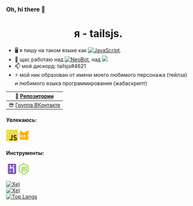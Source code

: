 ### Oh, hi there 👋

<h1 align="center"> я - tailsjs.</h1>


- 🖥 я пишу на таком языке как <a href="https://learn.javascript.ru/"><img src="https://img.shields.io/badge/JavaScript-F7DF1E?style=flat&logo=JavaScript&logoColor=white" alt="JavaScript"/></a>.
- 🔭 щас работаю над <a href="https://bit.ly/3pgWPUc"><img src="https://img.shields.io/badge/бот-NeoBot-green" alt="NeoBot"/></a>, над <a href="http://tailsjs.ml/"><img src="https://img.shields.io/badge/tailsjs.ml-orange?logo=curl&logoColor=white"/></a>
- 📫 мой дискорд: tailsjs#4621
- ⚡  мой ник образован от имени моего любимого персонажа (тейлза) и любимого языка программирования (жабаскрипт)

| 📖 [Репозитории](https://github.com/tailsjs?tab=repositories) |
|---------------------------| 
| 😎 [Группа ВКонтакте](https://vk.com/tailsjsundefined) |

#### Увлекаюсь:
<a href="https://learn.javascript.ru/"><img height="32" src="https://github.com/tailsjs/tailsjs/raw/master/icons/JavaScript.png"></a><a href="https://ru.wikipedia.org/wiki/%D0%9C%D0%B0%D0%B9%D0%BB%D0%B7_%C2%AB%D0%A2%D0%B5%D0%B9%D0%BB%D0%B7%C2%BB_%D0%9F%D1%80%D0%B0%D1%83%D1%8D%D1%80"><img height="32" src="https://github.com/tailsjs/tailsjs/raw/master/icons/tails.png"></a>

#### Инструменты:
<a href="https://heroku.com"><img height="32" src="https://github.com/tailsjs/tailsjs/raw/master/icons/Heroku.png"></a><a href="https://nodejs.org"><img height="32" src="https://github.com/tailsjs/tailsjs/raw/master/icons/nodejs.png"></a>


<a href="https://github.com/tailsjs"><img src="https://komarev.com/ghpvc/?username=tailsjs" alt="Хе)"/></a><br>
<a href="https://t.me/tjsblog"><img src="https://forthebadge.com/images/badges/made-with-javascript.svg" alt="Хе)"/></a><br>
[![Top Langs](https://github-readme-stats.vercel.app/api/top-langs/?username=tailsjs&langs_count=8&layout=compact)](https://github.com/anuraghazra/github-readme-stats)<br>
